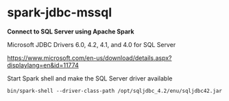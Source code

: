 # spark-jdbc-mssql
**Connect to SQL Server using Apache Spark**


Microsoft JDBC Drivers 6.0, 4.2, 4.1, and 4.0 for SQL Server

<https://www.microsoft.com/en-us/download/details.aspx?displaylang=en&id=11774>


Start Spark shell and make the SQL Server driver available 

```
bin/spark-shell --driver-class-path /opt/sqljdbc_4.2/enu/sqljdbc42.jar
```